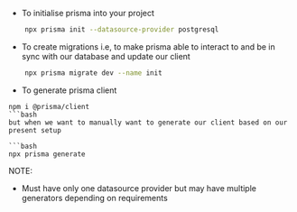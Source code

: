 - To initialise prisma into your project
```bash
    npx prisma init --datasource-provider postgresql
```

- To create migrations i.e, to make prisma able to interact to and be in sync with our database and update our client
```bash
    npx prisma migrate dev --name init
 ```

- To generate prisma client

```
npm i @prisma/client
```bash
but when we want to manually want to generate our client based on our present setup

```bash
npx prisma generate
```

NOTE:
 - Must have only one datasource provider but may have multiple generators depending on requirements